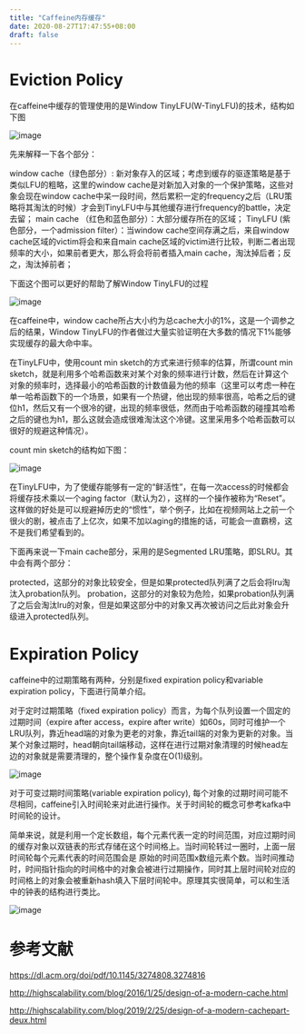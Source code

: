 ```yaml
---
title: "Caffeine内存缓存"
date: 2020-08-27T17:47:55+08:00
draft: false
---
```


# Eviction Policy  

在caffeine中缓存的管理使用的是Window TinyLFU(W-TinyLFU)的技术，结构如下图

![image](/image/caffeine/caffeine.png)

先来解释一下各个部分：

 window cache（绿色部分）: 新对象存入的区域；考虑到缓存的驱逐策略是基于类似LFU的粗略，这里的window cache是对新加入对象的一个保护策略，这些对象会现在window cache中呆一段时间，然后累积一定的frequency之后（LRU策略将其淘汰的时候）才会到TinyLFU中与其他缓存进行frequency的battle，决定去留；
main cache （红色和蓝色部分）：大部分缓存所在的区域；
 TinyLFU (紫色部分，一个admission filter）：当window cache空间存满之后，来自window cache区域的victim将会和来自main cache区域的victim进行比较，判断二者出现频率的大小，如果前者更大，那么将会将前者插入main cache，淘汰掉后者；反之，淘汰掉前者；

下面这个图可以更好的帮助了解Window TinyLFU的过程

![image](/image/caffeine/tiny-lfu.png)


在caffeine中，window cache所占大小约为总cache大小的1%，这是一个调参之后的结果，Window TinyLFU的作者做过大量实验证明在大多数的情况下1%能够实现缓存的最大命中率。

在TinyLFU中，使用count min sketch的方式来进行频率的估算，所谓count min sketch，就是利用多个哈希函数来对某个对象的频率进行计数，然后在计算这个对象的频率时，选择最小的哈希函数的计数值最为他的频率（这里可以考虑一种在单一哈希函数下的一个场景，如果有一个热键，他出现的频率很高，哈希之后的键位h1，然后又有一个很冷的键，出现的频率很低，然而由于哈希函数的碰撞其哈希之后的键也为h1，那么这就会造成很难淘汰这个冷键。这里采用多个哈希函数可以很好的规避这种情况）。

count min sketch的结构如下图：

![image](/image/caffeine/count-min-sketch.png)



在TinyLFU中，为了使缓存能够有一定的“鲜活性”，在每一次access的时候都会将缓存技术乘以一个aging factor（默认为2），这样的一个操作被称为“Reset”。这样做的好处是可以规避掉历史的“惯性”，举个例子，比如在视频网站上之前一个很火的剧，被点击了上亿次，如果不加以aging的措施的话，可能会一直霸榜，这不是我们希望看到的。



下面再来说一下main cache部分，采用的是Segmented LRU策略，即SLRU。其中会有两个部分：

protected，这部分的对象比较安全，但是如果protected队列满了之后会将lru淘汰入probation队列。
probation，这部分的对象较为危险，如果probation队列满了之后会淘汰lru的对象，但是如果这部分中的对象又再次被访问之后此对象会升级进入protected队列。


# Expiration Policy  

caffeine中的过期策略有两种，分别是fixed expiration policy和variable expiration policy，下面进行简单介绍。

对于定时过期策略（fixed expiration policy）而言，为每个队列设置一个固定的过期时间（expire after access，expire after write）如60s，同时可维护一个LRU队列，靠近head端的对象为更老的对象，靠近tail端的对象为更新的对象。当某个对象过期时，head朝向tail端移动，这样在进行过期对象清理的时候head左边的对象就是需要清理的，整个操作复杂度在O(1)级别。

![image](/image/caffeine/queue.png)



对于可变过期时间策略(variable expiration policy), 每个对象的过期时间可能不尽相同，caffeine引入时间轮来对此进行操作。关于时间轮的概念可参考kafka中时间轮的设计。

简单来说，就是利用一个定长数组，每个元素代表一定的时间范围，对应过期时间的缓存对象以双链表的形式存储在这个时间格上。当时间轮转过一圈时，上面一层时间轮每个元素代表的时间范围会是 原始的时间范围x数组元素个数。当时间推动时，时间指针指向的时间格中的对象会被进行过期操作，同时其上层时间轮对应的时间格上的对象会被重新hash填入下层时间轮中。原理其实很简单，可以和生活中的钟表的结构进行类比。

![image](/image/caffeine/time-wheel.png)



# 参考文献

https://dl.acm.org/doi/pdf/10.1145/3274808.3274816

http://highscalability.com/blog/2016/1/25/design-of-a-modern-cache.html

http://highscalability.com/blog/2019/2/25/design-of-a-modern-cachepart-deux.html





